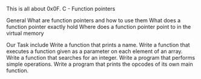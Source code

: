 This is all about 0x0F. C - Function pointers

General
What are function pointers and how to use them
What does a function pointer exactly hold
Where does a function pointer point to in the virtual memory

Our Task include
Write a function that prints a name.
Write a function that executes a function given as a parameter on each element of an array.
Write a function that searches for an integer.
Write a program that performs simple operations.
Write a program that prints the opcodes of its own main function.

